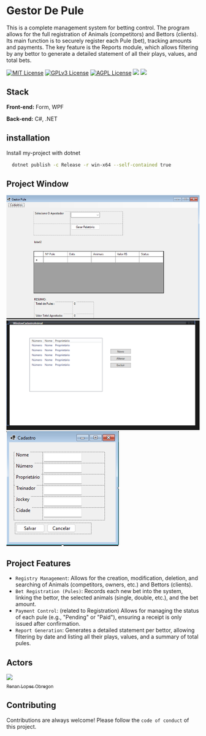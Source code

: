 # Gestor De Pule

This is a complete management system for betting control. The program allows for the full registration of Animals (competitors) and Bettors (clients). Its main function is to securely register each Pule (bet), tracking amounts and payments. The key feature is the Reports module, which allows filtering by any bettor to generate a detailed statement of all their plays, values, and total bets.


[![MIT License](https://img.shields.io/badge/License-MIT-green.svg)](https://choosealicense.com/licenses/mit/) [![GPLv3 License](https://img.shields.io/badge/License-GPL%20v3-yellow.svg)](https://opensource.org/licenses/) [![AGPL License](https://img.shields.io/badge/license-AGPL-blue.svg)](http://www.gnu.org/licenses/agpl-3.0)
 <img src="https://img.shields.io/badge/sqlite-%2307405e.svg?style=for-the-badge&logo=sqlite&logoColor=white"/> <img src="https://img.shields.io/badge/c%23-%23239120.svg?style=for-the-badge&logo=csharp&logoColor=white"/>

## Stack

**Front-end:** Form, WPF

**Back-end:** C#, .NET


## installation

Install my-project with  dotnet

```bash
  dotnet publish -c Release -r win-x64 --self-contained true
```
## Project Window
![Main Window](https://github.com/lopes-obregon/Gestor-De-Pule/blob/master/mainWindow?raw=true)
![Window Data](https://github.com/lopes-obregon/Gestor-De-Pule/blob/master/FormData?raw=true)
![Input Data](https://github.com/lopes-obregon/Gestor-De-Pule/blob/master/inputData?raw=true)
## Project Features
- `Registry Management`: Allows for the creation, modification, deletion, and searching of Animals (competitors, owners, etc.) and Bettors (clients).
- `Bet Registration (Pules)`: Records each new bet into the system, linking the bettor, the selected animals (single, double, etc.), and the bet amount.
- `Payment Control`: (related to Registration) Allows for managing the status of each pule (e.g., "Pending" or "Paid"), ensuring a receipt is only issued after confirmation.
- `Report Generation`: Generates a detailed statement per bettor, allowing filtering by date and listing all their plays, values, and a summary of total pules.


## Actors

[<img loading="lazy" src="https://avatars.githubusercontent.com/u/45721862?v=4" width=115><br><sub>Renan Lopes Obregon</sub>](https://github.com/lopes-obregon)

## Contributing
Contributions are always welcome!
Please follow the `code of conduct` of this project.

